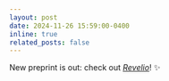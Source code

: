 ```yaml
---
layout: post
date: 2024-11-26 15:59:00-0400
inline: true
related_posts: false
---
```


New preprint is out: check out [*Revelio*](https://revelio-diffusion.github.io/revelio/)! :sparkles: